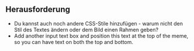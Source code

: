## Herausforderung

* Du kannst auch noch andere CSS-Stile hinzufügen - warum nicht den Stil des Textes ändern oder dem Bild einen Rahmen geben?
* Add another input text box and position this text at the top of the meme, so you can have text on both the top and bottom.
